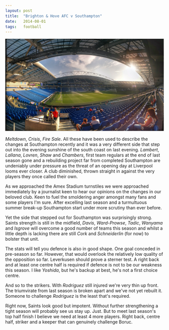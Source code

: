 ```yaml
---
layout: post
title:  "Brighton & Hove AFC v Southampton"
date:   2014-08-01
tags:   football
---
```


![The Amex Stadium](/public/images/bhafc-v-saints.jpg "The Amex Stadium")

_Meltdown_, _Crisis_, _Fire Sale_. All these have been used to describe the changes at Southampton recently and it was a very different side that step out into the evening sunshine of the south coast on last evening. _Lambert_, _Lallana_, _Lovren_, _Shaw_ and _Chambers_, first team regulars at the end of last season gone and a rebuilding project far from completed Southampton are undeniably under pressure as the threat of an opening day at Liverpool looms ever closer. A club diminished, thrown straight in against the very players they once called their own.

As we approached the Amex Stadium turnstiles we were approached immediately by a journalist keen to hear our opinions on the changes in our beloved club. Keen to fuel the smoldering anger amongst many fans and some players I'm sure. After excelling last season and a turmultuous summer break-up Southampton start under more scrutiny than ever before.

Yet the side that stepped out for Southampton was surprisingly strong. Saints strength is still in the midfield, _Davis_, _Ward-Prowse_, _Tadic_, _Wanyama_ and _Isgrove_ will overcome a good number of teams this season and whilst a little depth is lacking there are still _Cork_ and _Schneiderlin_ (for now) to bolster that unit.

The stats will tell you defence is also in good shape. One goal conceded in pre-season so far. However, that would overlook the relatively low quality of the opposition so far. Leverkusen should prove a sterner test. A right back and at least one centre half is required if defence is not to be our weakness this season. I like _Yoshida_, but he's backup at best, he's not a first choice centre.

And so to the strikers. With _Rodriguez_ still injured we're very thin up front. The triumvirate from last season is broken apart and we've not yet rebuilt it. Someone to challenge _Rodriguez_ is the least that's required.

Right now, Saints look good but impotent. Without further strengthening a tight season will probably see us stay up. Just. But to meet last season's top half finish I believe we need at least 4 more players. Right back, centre half, striker and a keeper that can genuinely challenge Boruc.